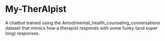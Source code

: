 # My-TherAIpist
A chatbot trained using the Amod/mental_health_counseling_conversations dataset that mimics how a therapist responds with some funky (and super long) responses.
